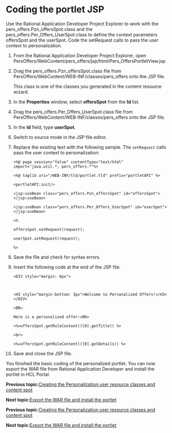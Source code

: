 # Coding the portlet JSP

Use the Rational Application Developer Project Explorer to work with the pers\_offers.Pzn\_offersSpot.class and the pers\_offers.Per\_Offers\_UserSpot.class to define the context parameters offersSpot and the userSpot. Code the setRequest calls to pass the user context to personalization.

1.  From the Rational Application Developer Project Explorer, open PersOffers/WebContent/pers\_offers/jsp/html/Pers\_OffersPortletView.jsp

2.  Drag the pers\_offers.Pzn\_offersSpot.class file from PersOffers/WebContent/WEB-INF/classes/pers\_offers onto the JSP file.

    This class is one of the classes you generated in the content resource wizard.

3.  In the **Properties** window, select **offersSpot** from the **Id** list.

4.  Drag the pers\_offers.Per\_Offers\_UserSpot.class file from PersOffers/WebContent/WEB-INF/classes/pers\_offers onto the JSP file.

5.  In the **Id** field, type **userSpot**.

6.  Switch to source mode in the JSP file editor.

7.  Replace the existing text with the following sample. The `setRequest` calls pass the user context to personalization:

    ```
    <%@ page session="false" contentType="text/html" import="java.util.*, pers_offers.*"%>
    
    <%@ taglib uri="/WEB-INF/tld/portlet.tld" prefix="portletAPI" %>
    
    <portletAPI:init/>
    
    <jsp:useBean class="pers_offers.Pzn_offersSpot" id="offersSpot"></jsp:useBean>
    
    <jsp:useBean class="pers_offers.Per_Offers_UserSpot" id="userSpot"></jsp:useBean>
    
    <%
    
    offersSpot.setRequest(request);
    
    userSpot.setRequest(request);
    
    %>
    ```

8.  Save the file and check for syntax errors.

9.  Insert the following code at the end of the JSP file:

    ```
    <DIV style="margin: 6px">
    
     
    
    <H3 style="margin-bottom: 3px">Welcome to Personalized Offers!</H3></DIV>
    
    <BR>
    
    Here is a personalized offer:<BR>
    
    <%=offersSpot.getRuleContent()[0].getTitle() %>
    
    <br>
    
    <%=offersSpot.getRuleContent()[0].getDetails() %>
    ```

10. Save and close the JSP file.


You finished the basic coding of the personalized portlet. You can now export the WAR file from Rational Application Developer and install the portlet in HCL Portal.


**Previous topic:**[Creating the Personalization user resource classes and content spot](../pzn/pzn_demo_create_pzn_user_resources.md)

**Next topic:**[Export the WAR file and install the portlet](../pzn/pzn_demo_export_war_install_portlet.md)


**Previous topic:**[Creating the Personalization user resource classes and content spot](../pzn/pzn_demo_create_pzn_user_resources.md)

**Next topic:**[Export the WAR file and install the portlet](../pzn/pzn_demo_export_war_install_portlet.md)

